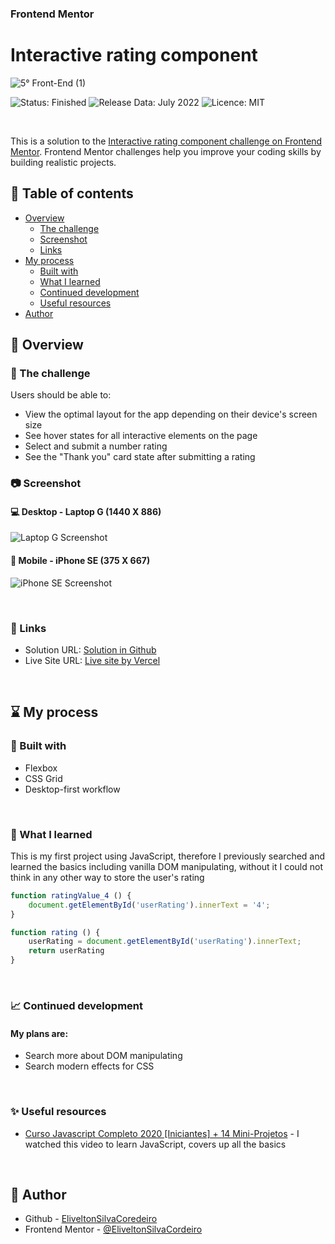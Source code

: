 ### Frontend Mentor
# Interactive rating component

![5° Front-End (1)](https://user-images.githubusercontent.com/105513033/181027944-65776b1a-358e-444f-b4b3-9fc067b2f778.png)

<span>
  <img src="https://img.shields.io/badge/STATUS-FINISHED-success" alt="Status: Finished">
  <img src="https://img.shields.io/badge/RELEASE_DATA-JULY%202022-informational" alt="Release Data: July 2022">
  <img src="https://img.shields.io/badge/LICENCE-MIT-important" alt="Licence: MIT">
</span>

&nbsp;

This is a solution to the [Interactive rating component challenge on Frontend Mentor](https://www.frontendmentor.io/challenges/interactive-rating-component-koxpeBUmI). Frontend Mentor challenges help you improve your coding skills by building realistic projects. 

## 📖 Table of contents

- [Overview](#overview)
  - [The challenge](#the-challenge)
  - [Screenshot](#screenshot)
  - [Links](#links)
- [My process](#my-process)
  - [Built with](#built-with)
  - [What I learned](#what-i-learned)
  - [Continued development](#continued-development)
  - [Useful resources](#useful-resources)
- [Author](#author)

##  👀 Overview

### 🎯 The challenge

Users should be able to:

- View the optimal layout for the app depending on their device's screen size
- See hover states for all interactive elements on the page
- Select and submit a number rating
- See the "Thank you" card state after submitting a rating

### 📷 Screenshot

#### 💻 Desktop - Laptop G (1440 X 886)
![Laptop G Screenshot](https://user-images.githubusercontent.com/105513033/181031045-55617ba9-74fc-4c7b-aadd-fcee34872186.png)

#### 📱 Mobile - iPhone SE (375 X 667)
![iPhone SE Screenshot](https://user-images.githubusercontent.com/105513033/181031309-53081e5c-4546-414a-a380-0a703d4813d7.png)

&nbsp;

### 🔗 Links

- Solution URL: [Solution in Github](https://github.com/EliveltonSilvaCordeiro/5-Front-End-Project/)
- Live Site URL: [Live site by Vercel](https://5-front-end-project.vercel.app/)

&nbsp;

## ⌛ My process

### 🚧 Built with

- Flexbox
- CSS Grid
- Desktop-first workflow

&nbsp;

### 📝 What I learned

This is my first project using JavaScript, therefore I previously searched and learned the basics including vanilla DOM manipulating, without it I could not think in any other way to store the user's rating

```JavaScript
function ratingValue_4 () {
    document.getElementById('userRating').innerText = '4';
}

function rating () {
    userRating = document.getElementById('userRating').innerText;
    return userRating
}
```
&nbsp;

### 📈 Continued development

#### My plans are:

- Search more about DOM manipulating
- Search modern effects for CSS

&nbsp;

### ✨ Useful resources

- [Curso Javascript Completo 2020 [Iniciantes] + 14 Mini-Projetos](https://youtu.be/i6Oi-YtXnAU) - I watched this video to learn JavaScript, covers up all the basics

&nbsp;

## 👤 Author

- Github - [EliveltonSilvaCoredeiro](https://github.com/EliveltonSilvaCordeiro/)
- Frontend Mentor - [@EliveltonSilvaCordeiro](https://www.frontendmentor.io/profile/EliveltonSilvaCordeiro)
